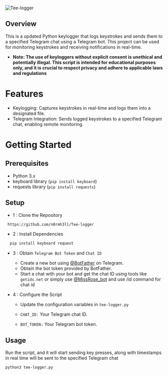 ![Tee-logger](https://socialify.git.ci/n0rmh3ll/Tee-logger/image?description=1&font=Source%20Code%20Pro&forks=1&issues=1&language=1&name=1&owner=1&pattern=Floating%20Cogs&pulls=1&stargazers=1&theme=Dark)

## Overview
This is a updated Python keylogger that logs keystrokes and sends them to a specified Telegram chat using a Telegram bot. This project can be used for monitoring keystrokes and receiving notifications in real-time.

* **Note: The use of keyloggers without explicit consent is unethical and potentially illegal. This script is intended for educational purposes only, and it is crucial to respect privacy and adhere to applicable laws and regulations** 

# Features
* Keylogging: Captures keystrokes in real-time and logs them into a designated file.
* Telegram Integration: Sends logged keystrokes to a specified Telegram chat, enabling remote monitoring.

# Getting Started
## Prerequisites
* Python 3.x
* keyboard library (`pip install keyboard`)
* requests library (`pip install requests`)
## Setup
* 1 : Clone the Repository
```bash
 https://github.com/n0rmh3ll/Tee-logger
```
* 2 : Install Dependencies
```bash
  pip install keyboard request
```
* 3 : Obtain `Telegram Bot Token` and `Chat ID`
  
    * Create a new bot using [@BotFather](https://t.me/BotFather) on Telegram.
    * Obtain the bot token provided by BotFather.
    * Start a chat with your bot and get the chat ID using tools like `getids.net` or simply use [@MissRose_bot](https://t.me/MissRose_bot) and use /id command for chat id

* 4 : Configure the Script

  - Update the configuration variables in `tee-logger.py`

  - `CHAT_ID:` Your Telegram chat ID.

  - `BOT_TOKEN:` Your Telegram bot token.

## Usage
Run the script, and it will start sending key presses, along with timestamps in real time will be sent to the specified Telegram chat
```bash
python3 tee-logger.py
```
